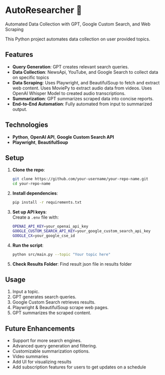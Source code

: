 # AutoResearcher :robot:
Automated Data Collection with GPT, Google Custom Search, and Web Scraping

This Python project automates data collection on user provided topics. 

## Features

- **Query Generation**: GPT creates relevant search queries.
- **Data Collection**: NewsApi, YouTube, and Google Search to collect data on specific topics
- **Data Scraping**: Uses Playwright, and BeautifulSoup to fetch and extract web content. Uses MoviePy to extract audio data from videos. Uses OpenAI Whisper Model to created audio transcriptions. 
- **Summarization**: GPT summarizes scraped data into concise reports.
- **End-to-End Automation**: Fully automated from input to summarized output.

## Technologies

- **Python**, **OpenAI API**, **Google Custom Search API**
- **Playwright**, **BeautifulSoup**

## Setup

1. **Clone the repo**:
    ```bash
    git clone https://github.com/your-username/your-repo-name.git
    cd your-repo-name
    ```

2. **Install dependencies**:
    ```bash
    pip install -r requirements.txt
    ```

3. **Set up API keys**:  
   Create a `.env` file with:
    ```bash
    OPENAI_API_KEY=your_openai_api_key
    GOOGLE_CUSTOM_SEARCH_API_KEY=your_google_custom_search_api_key
    GOOGLE_CX=your_google_cse_id
    ```

4. **Run the script**:
    ```bash
    python src/main.py --topic "Your topic here"
    ```

5. **Check Results Folder**:
    Find result json file in results folder

## Usage

1. Input a topic.
2. GPT generates search queries.
3. Google Custom Search retrieves results.
4. Playwright & BeautifulSoup scrape web pages.
5. GPT summarizes the scraped content.

## Future Enhancements

- Support for more search engines.
- Advanced query generation and filtering.
- Customizable summarization options.
- Video summaries
- Add UI for visualizing results 
- Add subscription features for users to get updates on a schedule
  

